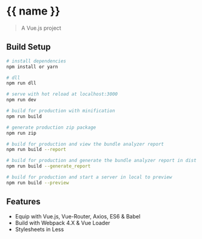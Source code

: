 # {{ name }}

> A Vue.js project

## Build Setup

``` bash
# install dependencies
npm install or yarn 

# dll
npm run dll

# serve with hot reload at localhost:3000
npm run dev

# build for production with minification
npm run build

# generate production zip package
npm run zip

# build for production and view the bundle analyzer report
npm run build --report

# build for production and generate the bundle analyzer report in dist folder
npm run build --generate_report

# build for production and start a server in local to preview
npm run build --preview

```

## Features

- Equip with Vue.js, Vue-Router, Axios, ES6 & Babel
- Build with Webpack 4.X & Vue Loader
- Stylesheets in Less
